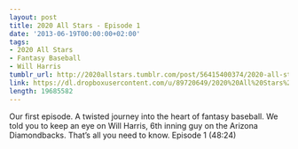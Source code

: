 ```yaml
---
layout: post
title: 2020 All Stars - Episode 1
date: '2013-06-19T00:00:00+02:00'
tags:
- 2020 All Stars
- Fantasy Baseball
- Will Harris
tumblr_url: http://2020allstars.tumblr.com/post/56415400374/2020-all-stars-episode-1
link: https://dl.dropboxusercontent.com/u/89720649/2020%20All%20Stars%20-%20Episode%201%20-%2020130624%20-%20Final.mp3
length: 19685582
---
```

Our first episode. A twisted journey into the heart of fantasy baseball. We told you to keep an eye on Will Harris, 6th inning guy on the Arizona Diamondbacks. That’s all you need to know.
Episode 1 (48:24)
